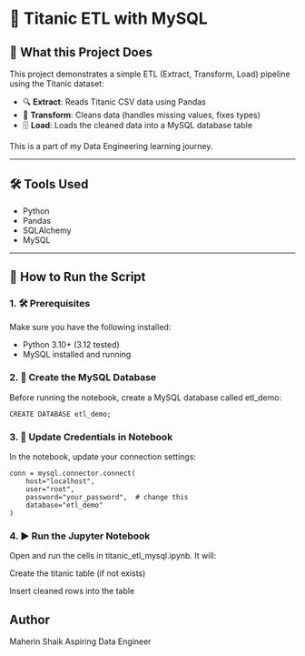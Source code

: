 # 🚢 Titanic ETL with MySQL

## 📌 What this Project Does

This project demonstrates a simple ETL (Extract, Transform, Load) pipeline using the Titanic dataset:

- 🔍 **Extract**: Reads Titanic CSV data using Pandas  
- 🧹 **Transform**: Cleans data (handles missing values, fixes types)  
- 🗄️ **Load**: Loads the cleaned data into a MySQL database table

This is a part of my Data Engineering learning journey.

---

## 🛠 Tools Used

- Python
- Pandas
- SQLAlchemy
- MySQL

---


## 📂 How to Run the Script

### 1. 🛠 Prerequisites

Make sure you have the following installed:
- Python 3.10+ (3.12 tested)
- MySQL installed and running

### 2. 🧪 Create the MySQL Database
Before running the notebook, create a MySQL database called etl_demo:
  ```
CREATE DATABASE etl_demo;
```
### 3. 📝 Update Credentials in Notebook
In the notebook, update your connection settings:
```
conn = mysql.connector.connect(
    host="localhost",
    user="root",
    password="your_password",  # change this
    database="etl_demo"
)
```
### 4. ▶️ Run the Jupyter Notebook
Open and run the cells in titanic_etl_mysql.ipynb. It will:

Create the titanic table (if not exists)

Insert cleaned rows into the table

## Author
Maherin Shaik
Aspiring Data Engineer

